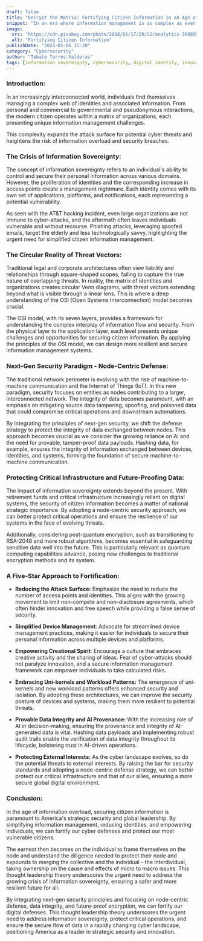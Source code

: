 ```yaml
---
draft: false
title: "Decrypt the Matrix: Fortifying Citizen Information in an Age of Overload"
snippet: "In an era where information management is as complex as ever, the need for robust security measures to protect citizen information has become a critical priority. This blog delves into the intricacies of securing identities and data in a digitally interconnected society."
image:
  src: "https://cdn.pixabay.com/photo/2018/01/17/20/22/analytics-3088958_1280.jpg"
  alt: "Fortifying Citizen Information"
publishDate: "2024-05-06 15:39"
category: "Cybersecurity"
author: "Tobalo Torres-Valderas"
tags: [information_sovereignty, cybersecurity, digital_identity, innovation]
---
```


### Introduction:
In an increasingly interconnected world, individuals find themselves managing a complex web of identities and associated information. From personal and commercial to governmental and pseudonymous interactions, the modern citizen operates within a matrix of organizations, each presenting unique information management challenges. 

This complexity expands the attack surface for potential cyber threats and heightens the risk of information overload and security breaches.

### The Crisis of Information Sovereignty:
The concept of information sovereignty refers to an individual's ability to control and secure their personal information across various domains. However, the proliferation of identities and the corresponding increase in access points create a management nightmare. Each identity comes with its own set of applications, platforms, and notifications, each representing a potential vulnerability.

As seen with the AT&T hacking incident, even large organizations are not immune to cyber-attacks, and the aftermath often leaves individuals vulnerable and without recourse. Phishing attacks, leveraging spoofed emails, target the elderly and less technologically savvy, highlighting the urgent need for simplified citizen information management.

### The Circular Reality of Threat Vectors:
Traditional legal and corporate architectures often view liability and relationships through square-shaped scopes, failing to capture the true nature of overlapping threats. In reality, the matrix of identities and organizations creates circular Venn diagrams, with threat vectors extending beyond what is visible through a linear lens. This is where a deep understanding of the OSI (Open Systems Interconnection) model becomes crucial.

The OSI model, with its seven layers, provides a framework for understanding the complex interplay of information flow and security. From the physical layer to the application layer, each level presents unique challenges and opportunities for securing citizen information. By applying the principles of the OSI model, we can design more resilient and secure information management systems.

### Next-Gen Security Paradigm - Node-Centric Defense:
The traditional network perimeter is evolving with the rise of machine-to-machine communication and the Internet of Things (IoT). In this new paradigm, security focuses on entities as nodes contributing to a larger, interconnected network. The integrity of data becomes paramount, with an emphasis on mitigating source data tampering, spoofing, and poisoned data that could compromise critical operations and downstream automations.

By integrating the principles of next-gen security, we shift the defense strategy to protect the integrity of data exchanged between nodes. This approach becomes crucial as we consider the growing reliance on AI and the need for provable, tamper-proof data payloads. Hashing data, for example, ensures the integrity of information exchanged between devices, identities, and systems, forming the foundation of secure machine-to-machine communication.

### Protecting Critical Infrastructure and Future-Proofing Data:
The impact of information sovereignty extends beyond the present. With retirement funds and critical infrastructure increasingly reliant on digital systems, the security of citizen information becomes a matter of national strategic importance. By adopting a node-centric security approach, we can better protect critical operations and ensure the resilience of our systems in the face of evolving threats.

Additionally, considering post-quantum encryption, such as transitioning to RSA-2048 and more robust algorithms, becomes essential in safeguarding sensitive data well into the future. This is particularly relevant as quantum computing capabilities advance, posing new challenges to traditional encryption methods and its system.

### A Five-Star Approach to Fortification:
- **Reducing the Attack Surface:** Emphasize the need to reduce the number of access points and identities. This aligns with the growing movement to limit non-compete and non-disclosure agreements, which often hinder innovation and free speech while providing a false sense of security.

- **Simplified Device Management**: Advocate for streamlined device management practices, making it easier for individuals to secure their personal information across multiple devices and platforms.

- **Empowering Creational Spirit**: Encourage a culture that embraces creative activity and the sharing of ideas. Fear of cyber-attacks should not paralyze innovation, and a secure information management framework can empower individuals to take calculated risks.

- **Embracing Uni-kernels and Workload Patterns:** The emergence of uni-kernels and new workload patterns offers enhanced security and isolation. By adopting these architectures, we can improve the security posture of devices and systems, making them more resilient to potential threats.

- **Provable Data Integrity and AI Provenance:** With the increasing role of AI in decision-making, ensuring the provenance and integrity of AI-generated data is vital. Hashing data payloads and implementing robust audit trails enable the verification of data integrity throughout its lifecycle, bolstering trust in AI-driven operations.

- **Protecting External Interests:** As the cyber landscape evolves, so do the potential threats to external interests. By raising the bar for security standards and adopting a node-centric defense strategy, we can better protect our critical infrastructure and that of our allies, ensuring a more secure global digital environment.

### Conclusion:
In the age of information overload, securing citizen information is paramount to America's strategic security and global leadership. By simplifying information management, reducing identities, and empowering individuals, we can fortify our cyber defenses and protect our most vulnerable citizens. 

The earnest then becomes on the individual to frame themselves on the node and understand the diligence needed to protect their node and expounds to merging the collective and the individual - the interdividual, taking ownership on the cause and effects of micro to macro issues. This thought leadership theory underscores the urgent need to address the growing crisis of information sovereignty, ensuring a safer and more resilient future for all.

By integrating next-gen security principles and focusing on node-centric defense, data integrity, and future-proof encryption, we can fortify our digital defenses. This thought leadership theory underscores the urgent need to address information sovereignty, protect critical operations, and ensure the secure flow of data in a rapidly changing cyber landscape, positioning America as a leader in strategic security and innovation.
